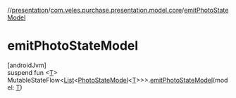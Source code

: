 //[presentation](../../index.md)/[com.veles.purchase.presentation.model.core](index.md)/[emitPhotoStateModel](emit-photo-state-model.md)

# emitPhotoStateModel

[androidJvm]\
suspend fun &lt;[T](emit-photo-state-model.md)&gt; MutableStateFlow&lt;[List](https://kotlinlang.org/api/latest/jvm/stdlib/kotlin.collections/-list/index.html)&lt;[PhotoStateModel](-photo-state-model/index.md)&lt;[T](emit-photo-state-model.md)&gt;&gt;&gt;.[emitPhotoStateModel](emit-photo-state-model.md)(model: [T](emit-photo-state-model.md))

